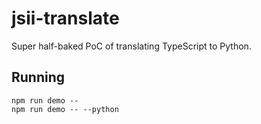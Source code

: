 # jsii-translate

Super half-baked PoC of translating TypeScript to Python.

## Running

```
npm run demo --
npm run demo -- --python
```
